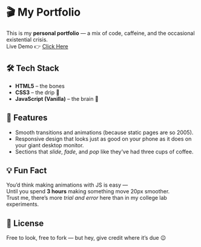 # 🎬 My Portfolio

This is my **personal portfolio** — a mix of code, caffeine, and the occasional existential crisis.  
Live Demo 👉 [Click Here](https://jayavardhantummala.github.io/Portfolio/)

## 🛠 Tech Stack
- **HTML5** – the bones  
- **CSS3** – the drip 💅  
- **JavaScript (Vanilla)** – the brain 🧠  

## 🎨 Features
- Smooth transitions and animations (because static pages are so 2005).  
- Responsive design that looks just as good on your phone as it does on your giant desktop monitor.  
- Sections that *slide*, *fade*, and *pop* like they’ve had three cups of coffee.

## 💡 Fun Fact
You’d think making animations with JS is easy —  
Until you spend **3 hours** making something move 20px smoother.  
Trust me, there’s more *trial and error* here than in my college lab experiments.

## 📜 License
Free to look, free to fork — but hey, give credit where it’s due 😉
